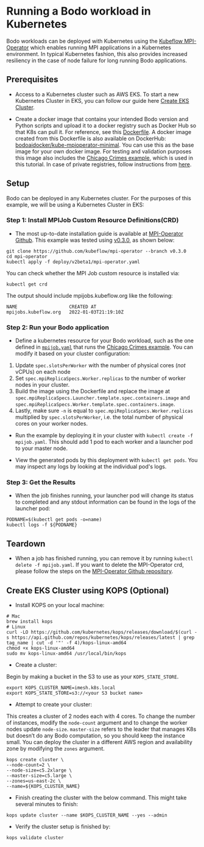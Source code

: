 # Running a Bodo workload in Kubernetes

Bodo workloads can be deployed with Kubernetes using the [Kubeflow MPI-Operator](https://github.com/kubeflow/mpi-operator) which enables running MPI applications in a Kubernetes environment. In typical Kubernetes fashion, this also provides increased resiliency in the case of node failure for long running Bodo applications. 

## Prerequisites

- Access to a Kubernetes cluster such as AWS EKS. To start a new Kubernetes Cluster in EKS, you can follow our guide here [Create EKS Cluster](#create-eks-cluster-using-kops-optional).

- Create a docker image that contains your intended Bodo version and Python scripts and upload it to a docker registry such as Docker Hub so that K8s can pull it. For reference, see this [Dockerfile](docker/Dockerfile).
A docker image created from this Dockerfile is also available on DockerHub: [bodoaidocker/kube-mpioperator-minimal](https://hub.docker.com/r/bodoaidocker/kube-mpioperator-minimal/tags).
You can use this as the base image for your own docker image. For testing and validation purposes this image also includes the [Chicago Crimes example](docker/chicago_crimes.py), which is used in this tutorial.
In case of private registries, follow instructions from [here](https://kubernetes.io/docs/tasks/configure-pod-container/pull-image-private-registry/).


## Setup
Bodo can be deployed in any Kubernetes cluster. For the purposes of this example, we will be using a Kubernetes Cluster in EKS:

### Step 1: Install MPIJob Custom Resource Definitions(CRD)

- The most up-to-date installation guide is available at [MPI-Operator Github](https://github.com/kubeflow/mpi-operator). This example was tested using [v0.3.0](https://github.com/kubeflow/mpi-operator/tree/v0.3.0), as shown below:

```
git clone https://github.com/kubeflow/mpi-operator --branch v0.3.0
cd mpi-operator
kubectl apply -f deploy/v2beta1/mpi-operator.yaml
```

You can check whether the MPI Job custom resource is installed via:

```
kubectl get crd
```

The output should include mpijobs.kubeflow.org like the following:

```
NAME                   CREATED AT
mpijobs.kubeflow.org   2022-01-03T21:19:10Z
```

### Step 2: Run your Bodo application

- Define a kubernetes resource for your Bodo workload, such as the one defined in [`mpijob.yaml`](mpijob.yaml) that runs the [Chicago Crimes example](docker/chicago_crimes.py). You can modify it based on your cluster configuration: 

1. Update `spec.slotsPerWorker` with the number of physical cores (_not_ vCPUs) on each node 
2. Set `spec.mpiReplicaSpecs.Worker.replicas` to the number of worker nodes in your cluster. 
3. Build the image using the Dockerfile and replace the image at `spec.mpiReplicaSpecs.Launcher.template.spec.containers.image` and  `spec.mpiReplicaSpecs.Worker.template.spec.containers.image`.
4. Lastly, make sure `-n` is equal to `spec.mpiReplicaSpecs.Worker.replicas` multiplied by `spec.slotsPerWorker`, i.e. the total number of physical cores on your worker nodes.

- Run the example by deploying it in your cluster with `kubectl create -f mpijob.yaml`. This should add 1 pod to each worker and a launcher pod to your master node. 

- View the generated pods by this deployment with `kubectl get pods`. You may inspect any logs by looking at the individual pod's logs.

### Step 3: Get the Results

- When the job finishes running, your launcher pod will change its status to completed and any stdout information can be found in the logs of the launcher pod:

```
PODNAME=$(kubectl get pods -o=name)
kubectl logs -f ${PODNAME}

```

## Teardown

- When a job has finished running, you can remove it by running `kubectl delete -f mpijob.yaml`. If you want to delete the MPI-Operator crd, please follow the steps on the [MPI-Operator Github repository](https://github.com/kubeflow/mpi-operator).


## Create EKS Cluster using KOPS (Optional)

- Install KOPS on your local machine:

```
# Mac
brew install kops
# Linux
curl -LO https://github.com/kubernetes/kops/releases/download/$(curl -s https://api.github.com/repos/kubernetes/kops/releases/latest | grep tag_name | cut -d '"' -f 4)/kops-linux-amd64
chmod +x kops-linux-amd64
sudo mv kops-linux-amd64 /usr/local/bin/kops
```

- Create a cluster:

Begin by making a bucket in the S3 to use as your `KOPS_STATE_STORE`.  

```
export KOPS_CLUSTER_NAME=imesh.k8s.local
export KOPS_STATE_STORE=s3://<your S3 bucket name>
```

- Attempt to create your cluster: 

This creates a cluster of 2 nodes each with 4 cores. To change the number of instances, modify the `node-count` argument and to change the worker nodes update `node-size`. `master-size` refers to the leader that manages K8s but doesn’t do any Bodo computation, so you should keep the instance small. You can deploy the cluster in a different AWS region and availability zone by modifying the `zones` argument. 

```
kops create cluster \
--node-count=2 \
--node-size=c5.2xlarge \
--master-size=c5.large \
--zones=us-east-2c \
--name=${KOPS_CLUSTER_NAME}
```

- Finish creating the cluster with the below command. This might take several minutes to finish:

```
kops update cluster --name $KOPS_CLUSTER_NAME --yes --admin
```
- Verify the cluster setup is finished by:

```
kops validate cluster
```